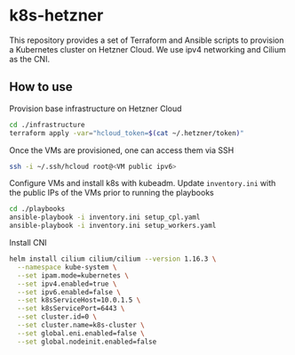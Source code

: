 # k8s-hetzner

This repository provides a set of Terraform and Ansible scripts to provision a Kubernetes cluster on Hetzner Cloud.
We use ipv4 networking and Cilium as the CNI.

## How to use

Provision base infrastructure on Hetzner Cloud
```bash
cd ./infrastructure
terraform apply -var="hcloud_token=$(cat ~/.hetzner/token)"
```

Once the VMs are provisioned, one can access them via SSH
```bash
ssh -i ~/.ssh/hcloud root@<VM public ipv6>
```

Configure VMs and install k8s with kubeadm. Update `inventory.ini` with the public IPs of the VMs prior to running the playbooks
```bash
cd ./playbooks
ansible-playbook -i inventory.ini setup_cpl.yaml
ansible-playbook -i inventory.ini setup_workers.yaml
```

Install CNI
```bash
helm install cilium cilium/cilium --version 1.16.3 \
  --namespace kube-system \
  --set ipam.mode=kubernetes \
  --set ipv4.enabled=true \
  --set ipv6.enabled=false \
  --set k8sServiceHost=10.0.1.5 \
  --set k8sServicePort=6443 \
  --set cluster.id=0 \
  --set cluster.name=k8s-cluster \
  --set global.eni.enabled=false \
  --set global.nodeinit.enabled=false
```
